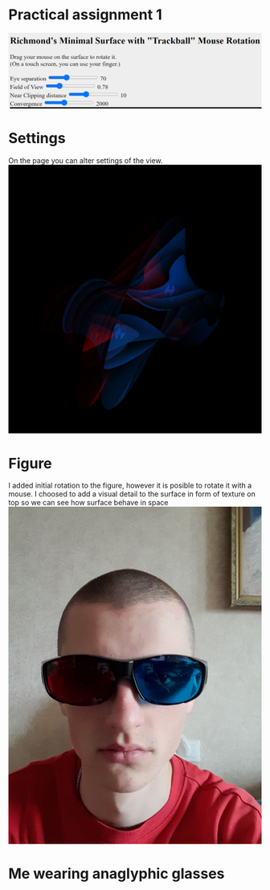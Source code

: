 # Practical assignment 1
![alt text](https://raw.githubusercontent.com/obryi37/2nd_Sem/PA1/settings.png)
# Settings
On the page you can alter settings of the view.
![alt text](https://raw.githubusercontent.com/obryi37/2nd_Sem/PA1/figure.png)
# Figure
I added initial rotation to the figure, however it is posible to rotate it with a mouse.
I choosed to add a visual detail to the surface in form of texture on top so we can see how surface behave in space
![alt text](https://raw.githubusercontent.com/obryi37/2nd_Sem/PA1/me.jpg)
# Me wearing anaglyphic glasses
